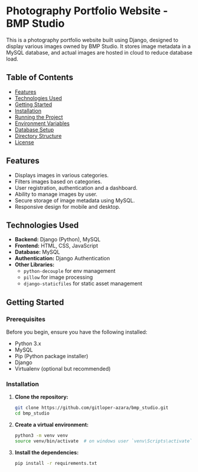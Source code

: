 # Photography Portfolio Website - BMP Studio
This is a photography portfolio website built using Django, designed to display various images owned by BMP Studio.
It stores image metadata in a MySQL database, and actual images are hosted in cloud to reduce database load.

## Table of Contents

- [Features](#features)
- [Technologies Used](#technologies-used)
- [Getting Started]()
- [Installation]()
- [Running the Project]()
- [Environment Variables]()
- [Database Setup]()
- [Directory Structure]()
- [License]()

## Features

- Displays images in various categories.
- Filters images based on categories.
- User registration, authentication and a dashboard.
- Ability to manage images by user.
- Secure storage of image metadata using MySQL.
- Responsive design for mobile and desktop.

## Technologies Used

- **Backend:** Django (Python), MySQL
- **Frontend:** HTML, CSS, JavaScript
- **Database:** MySQL
- **Authentication:** Django Authentication
- **Other Libraries:**
    - `python-decouple` for env management
    - `pillow` for image processing
    - `django-staticfiles` for static asset management

## Getting Started

### Prerequisites

Before you begin, ensure you have the following installed:

- Python 3.x
- MySQL
- Pip (Python package installer)
- Django
- Virtualenv (optional but recommended)

### Installation

1. **Clone the repository:**
    ```bash
    git clone https://github.com/gitloper-azara/bmp_studio.git
    cd bmp_studio
    ```

2. **Create a virtual environment:**
    ```bash
    python3 -m venv venv
    source venv/bin/activate  # on windows user `venv\Scripts\activate`
    ```

3. **Install the dependencies:**
    ```bash
    pip install -r requirements.txt
    ```
